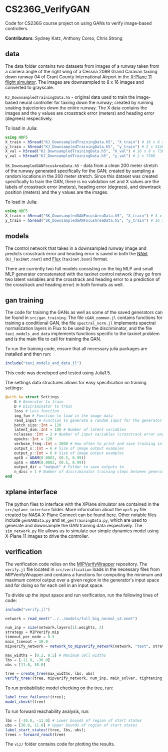 # CS236G_VerifyGAN
Code for CS236G course project on using GANs to verify image-based controllers.

**Contributors**: Sydney Katz, Anthony Corso, Chris Strong

## data
The data folder contains two datasets from images of a runway taken from a camera angle of the right wing of a Cessna 208B Grand Caravan taxiing down runway 04 of Grant County International Airport in the [X-Plane 11 flight simulator](https://www.x-plane.com/). The images are downsampled to 8 x 16 images and converted to grayscale.

`KJ_DownsampledTrainingData.h5` - original data used to train the image-based neural controller for taxiing down the runway; created by running snaking trajectories down the entire runway. The X data contains the images and the y values are crosstrack error (meters) and heading error (degrees) respectively.

To load in Julia:
```julia
using HDF5
X_train = h5read("KJ_DownsampledTrainingData.h5", "X_train") # 16 x 8 x 51463 
y_train = h5read("KJ_DownsampledTrainingData.h5", "y_train") # 2 x 51463
X_val = h5read("KJ_DownsampledTrainingData.h5", "X_val") # 16 x 8 x 7386
y_val = h5read("KJ_DownsampledTrainingData.h5", "y_val") # 2 x 7386
```

`SK_DownsampledGANFocusAreaData.h5` - data from a clean 200 meter stretch of the runway generated specifically for the GAN; created by sampling a random locations in the 200 meter stretch. Since this dataset was created specifically to train the GAN, there is no validation set and X values are the labels of crosstrack error (meters), heading error (degrees), and downtrack position (meters) and the y values are the images.

To load in Julia:
```julia
using HDF5
X_train = h5read("SK_DownsampledGANFocusAreaData.h5", "X_train") # 3 x 10000
y_train = h5read("SK_DownsampledGANFocusAreaData.h5", "y_train") # 16 x 8 x 10000
```

## models
The control network that takes in a downsampled runway image and predicts crosstrack error and heading error is saved in both the [NNet](https://github.com/sisl/NNet) (`KJ_TaxiNet.nnet`) and [Flux](https://fluxml.ai/) (`taxinet.bson`) format.

There are currently two full models consisting on the big MLP and small MLP generator concatenated with the taxinet control network (they go from two latent variables and the crosstrack and heading error to a prediction of the crosstrack and heading error) in both formats as well.

## gan training
The code for training the GANs as well as some of the saved generators can be found in `src/gan_training`. The file `cGAN_common.jl` contains functions for training a conditional GAN, the file `spectral_norm.jl` implements spectral normalization layers in Flux to be used by the discriminator, and the file `taxi_models_and_data` implements functions specific to the taxinet problem and is the main file to call for training the GAN.

To run the training code, ensure that all necessary julia packages are installed and then run:
```julia
include("taxi_models_and_data.jl")
```
This code was developed and tested using Julia1.5.

The settings data structures allows for easy specification on training settings:

```julia
@with_kw struct Settings
	G # Generator to train
	D # Discriminator to train
	loss # Loss function
	img_fun # Function to load in the image data
	rand_input # Function to generate a random input for the generator
	batch_size::Int = 128
	latent_dim::Int = 100 # Number of latent variables
	nclasses::Int = 2 # Number of input variables (crosstrack error and heading error)
	epochs::Int = 120
	verbose_freq::Int = 2000 # How often to print and save training info
	output_x::Int = 6 # Size of image output examples
	output_y::Int = 6 # Size of image output examples
	optD = ADAM(0.0002, (0.5, 0.99))
	optG = ADAM(0.0002, (0.5, 0.99))
	output_dir = "output" # Folder to save outputs to
	n_disc = 1 # Number of discriminator training steps between generator training step
end
```

## xplane interface
The python files to interface with the XPlane simulator are contained in the `src/xplane_interface` folder. More information about the `xpc3.py` file created by NASA X-Plane Connect can be found [here](https://github.com/nasa/XPlaneConnect). Other notable files include `genGANData.py` and `SK_genTrainingData.py`, which are used to generate and downsample the GAN training data respectively. The `sim_network.py` file allows us to simulate our simple dynamics model using X-Plane 11 images to drive the controller.

## verification
The verification code relies on the [MIPVerifyWrapper](https://github.com/castrong/MIPVerifyWrapper) repository. The `verify.jl` file located in `src/verification` loads in the necessary files from MIPVerifyWrapper and contains a functions for computing the minimum and maximum control output over a given region in the generator's input space and for doing so for each cell in an input space.

To divide up the input space and run verification, run the following lines of code:

```julia
include("verify.jl")

network = read_nnet("../../models/full_big_normal_v2.nnet")

num_inp = size(network.layers[1].weights, 2)
strategy = MIPVerify.mip
timeout_per_node = 0.5
main_timeout = 10.0
mipverify_network = network_to_mipverify_network(network, "test", strategy)

max_widths = [0.2, 0.5] # Maximum cell widths
lbs = [-11.0, -30.0]
ubs = [11.0, 30.0]

tree = create_tree(max_widths, lbs, ubs)
verify_tree!(tree, mipverify_network, num_inp, main_solver, tightening_solver)
```

To run probabilistic model checking on the tree, run:

```julia
label_tree_failures!(tree);
model_check!(tree)
```

To run forward reachability analysis, run:

```julia
lbs = [-30.0, -11.0] # Lower bounds of region of start states
ubs = [30.0, 11.0] # Upper bounds of region of start states
label_start_states!(tree, lbs, ubs);
trees = forward_reach(tree)
```

The `viz/` folder contains code for plotting the results.